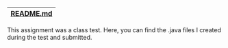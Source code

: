 | [README.md]() |
| ---------- |

This assignment was a class test. Here, you can find the .java files I created during the test and submitted.